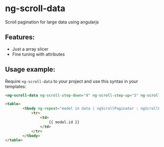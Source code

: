 # ng-scroll-data
Scroll pagination for large data using angularjs

## Features:

* Just a array slicer
* Fine tuning with attributes

## Usage example:

Require `ng-scroll-data` to your project and use this syntax in your templates:

```html
<ng-scroll-data ng-scroll-step-down="8" ng-scroll-step-up="3" ng-scroll-limit="40" ng-scroll-items="data"/>

<table>
		<tbody ng-repeat="model in data | ngScrollPaginator : ngScrollLimit : ngScrollBegin" >
			<tr>
				<td>
					{{ model.id }}
				</td>
			</tr>
		</tbody>
</table>
```



